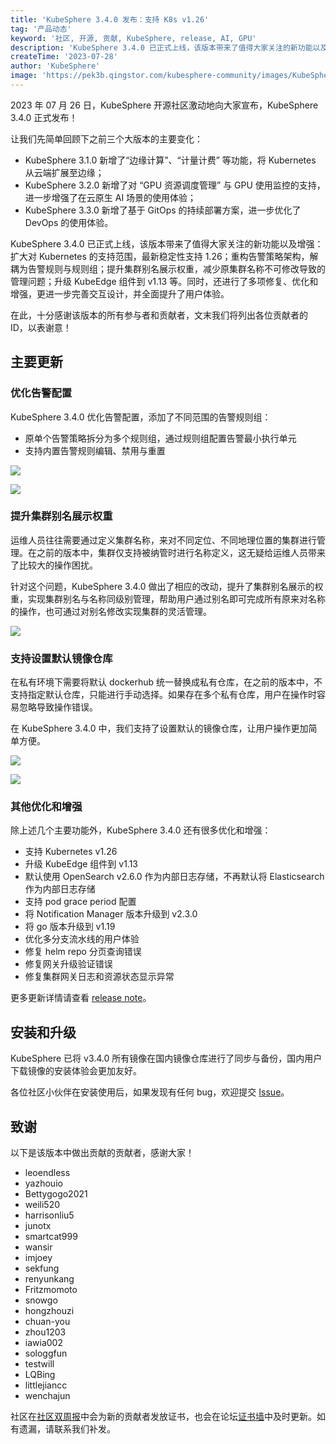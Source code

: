 ```yaml
---
title: 'KubeSphere 3.4.0 发布：支持 K8s v1.26'
tag: '产品动态'
keyword: '社区, 开源, 贡献, KubeSphere, release, AI, GPU'
description: 'KubeSphere 3.4.0 已正式上线，该版本带来了值得大家关注的新功能以及增强：扩大对 Kubernetes 的支持范围，最新稳定性支持 1.26；重构告警策略架构，解耦为告警规则与规则组；提升集群别名展示权重，减少原集群名称不可修改导致的管理问题；升级 KubeEdge 组件到 v1.13 等。'
createTime: '2023-07-28'
author: 'KubeSphere'
image: 'https://pek3b.qingstor.com/kubesphere-community/images/KubeSphere-3.4.0-GA.png'
---
```


2023 年 07 月 26 日，KubeSphere 开源社区激动地向大家宣布，KubeSphere 3.4.0 正式发布！

让我们先简单回顾下之前三个大版本的主要变化：
- KubeSphere 3.1.0 新增了“边缘计算”、“计量计费” 等功能，将 Kubernetes 从云端扩展至边缘；
- KubeSphere 3.2.0 新增了对 “GPU 资源调度管理” 与 GPU 使用监控的支持，进一步增强了在云原生 AI 场景的使用体验；
- KubeSphere 3.3.0 新增了基于 GitOps 的持续部署方案，进一步优化了 DevOps 的使用体验。

KubeSphere 3.4.0 已正式上线，该版本带来了值得大家关注的新功能以及增强：扩大对 Kubernetes 的支持范围，最新稳定性支持 1.26；重构告警策略架构，解耦为告警规则与规则组；提升集群别名展示权重，减少原集群名称不可修改导致的管理问题；升级 KubeEdge 组件到 v1.13 等。同时，还进行了多项修复、优化和增强，更进一步完善交互设计，并全面提升了用户体验。

在此，十分感谢该版本的所有参与者和贡献者，文末我们将列出各位贡献者的 ID，以表谢意！

## 主要更新

### 优化告警配置

KubeSphere 3.4.0 优化告警配置，添加了不同范围的告警规则组：

- 原单个告警策略拆分为多个规则组，通过规则组配置告警最小执行单元
- 支持内置告警规则编辑、禁用与重置


![](https://pek3b.qingstor.com/kubesphere-community/images/rulegroup-1.png)

![](https://pek3b.qingstor.com/kubesphere-community/images/rulegroup-2.png)

### 提升集群别名展示权重

运维人员往往需要通过定义集群名称，来对不同定位、不同地理位置的集群进行管理。在之前的版本中，集群仅支持被纳管时进行名称定义，这无疑给运维人员带来了比较大的操作困扰。

针对这个问题，KubeSphere 3.4.0 做出了相应的改动，提升了集群别名展示的权重，实现集群别名与名称同级别管理，帮助用户通过别名即可完成所有原来对名称的操作，也可通过对别名修改实现集群的灵活管理。

![](https://pek3b.qingstor.com/kubesphere-community/images/kubesphere-3.4-cluster-alias.png)

### 支持设置默认镜像仓库

在私有环境下需要将默认 dockerhub 统一替换成私有仓库，在之前的版本中，不支持指定默认仓库，只能进行手动选择。如果存在多个私有仓库，用户在操作时容易忽略导致操作错误。

在 KubeSphere 3.4.0 中，我们支持了设置默认的镜像仓库，让用户操作更加简单方便。

![](https://pek3b.qingstor.com/kubesphere-community/images/kubesphere-3.4-image-repo-1.png)

![](https://pek3b.qingstor.com/kubesphere-community/images/kubesphere-3.4-image-repo-2.png)

### 其他优化和增强

除上述几个主要功能外，KubeSphere 3.4.0 还有很多优化和增强：

- 支持 Kubernetes v1.26
- 升级 KubeEdge 组件到 v1.13
- 默认使用 OpenSearch v2.6.0 作为内部日志存储，不再默认将 Elasticsearch 作为内部日志存储
- 支持 pod grace period 配置
- 将 Notification Manager 版本升级到 v2.3.0
- 将 go 版本升级到 v1.19
- 优化多分支流水线的用户体验
- 修复 helm repo 分页查询错误
- 修复网关升级验证错误
- 修复集群网关日志和资源状态显示异常

更多更新详情请查看 [release note](https://github.com/whenegghitsrock/kubesphere-carryon/releases/tag/v3.4.0)。

## 安装和升级

KubeSphere 已将 v3.4.0 所有镜像在国内镜像仓库进行了同步与备份，国内用户下载镜像的安装体验会更加友好。

各位社区小伙伴在安装使用后，如果发现有任何 bug，欢迎提交 [Issue](https://github.com/whenegghitsrock/kubesphere-carryon/issues)。

## 致谢

以下是该版本中做出贡献的贡献者，感谢大家！

* leoendless
* yazhouio
* Bettygogo2021
* weili520
* harrisonliu5
* junotx
* smartcat999
* wansir
* imjoey
* sekfung
* renyunkang
* Fritzmomoto
* snowgo
* hongzhouzi
* chuan-you
* zhou1203
* iawia002
* sologgfun
* testwill
* LQBing
* littlejiancc
* wenchajun

社区在[社区双周报](https://mp.weixin.qq.com/mp/appmsgalbum?__biz=Mzg4NTU0MzEyMg==&action=getalbum&album_id=2726621770862329858#wechat_redirect)中会为新的贡献者发放证书，也会在论坛[证书墙](https://ask.docs.kubesphere-carryon.top/forum/d/9280-kubesphere)中及时更新。如有遗漏，请联系我们补发。